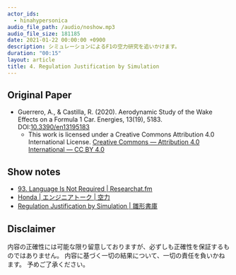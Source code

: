 ```yaml
---
actor_ids:
  - hinahypersonica
audio_file_path: /audio/noshow.mp3
audio_file_size: 181185
date: 2021-01-22 00:00:00 +0900
description: シミュレーションによるF1の空力研究を追いかけます。
duration: "00:15"
layout: article
title: 4. Regulation Justification by Simulation
---
```


## Original Paper

* Guerrero, A., & Castilla, R. (2020). Aerodynamic Study of the Wake Effects on a Formula 1 Car. Energies, 13(19), 5183. DOI:[10.3390/en13195183](https://doi.org/10.3390/en13195183)
  * This work is licensed under a Creative Commons Attribution 4.0 International License. [Creative Commons — Attribution 4.0 International — CC BY 4.0](https://creativecommons.org/licenses/by/4.0/)

## Show notes

* [93. Language Is Not Required \| Researchat.fm](https://researchat.fm/episode/93)
* [Honda \| エンジニアトーク \| 空力](https://www.honda.co.jp/tech-story/engineer/engineer-talk/aero/)
* [Regulation Justification by Simulation \| 雛形書庫](https://tl.hateblo.jp/entry/2021/01/23/141303)

## Disclaimer

内容の正確性には可能な限り留意しておりますが、必ずしも正確性を保証するものではありません。
内容に基づく一切の結果について、一切の責任を負いかねます。
予めご了承ください。
